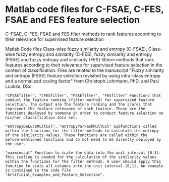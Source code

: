 # Matlab code files for C-FSAE, C-FES, FSAE and FES feature selection
C-FSAE, C-FES, FSAE and FES filter methods to rank features according to their relevance for supervised feature selection

Matlab Code files Class-wise fuzzy similarity and entropy (C-FSAE), Class-wise fuzzy entropy and similarity (C-FES), fuzzy similarity and entropy (FSAE) and fuzzy entropy and similarity (FES) filterm methods that rank features according to their relevance for supervised feature selection in the context of classification. Files are related to the manuscript "Fuzzy similarity and entropy (FSAE) feature selection revisited by using intra-class entropy and a normalized scaling factor" from Christoph Lohrmann, PhD, and Pasi Luukka, DSc.

    "CFSAEfilter", "CFESfilter", "FSAEfilter", "FESfilter" Functions that conduct the feature ranking (filter method) for supervised feature selection. The output are the feature ranking and the scores that represent the feature relevance of each feature. These are the functions deployed by someone in order to conduct feature selection on his/her classification data set.

    "entropyDeLucaMultCol", "entropyParkashMultCol" Subfunctions called within the functions for the filter methods to calculate the entropy of the similarity values. These functions are called within the before-mentioned functions and do not need to be directly deployed by the user.

    "maxminscal" Function to scale the data into the unit interval [0,1]. This scaling is needed for the calculation of the similarity values within the functions for the filter methods. A user should apply this function to scale all columns into the unit interval [0,1]. An example is contained in the code file "Artificial_Examples_and_Feature_Selection".
